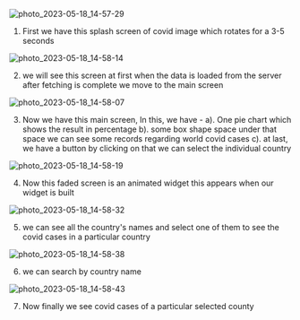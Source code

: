 
![photo_2023-05-18_14-57-29](https://github.com/ArpitAswal/Covid-19-App_API_Flutter/assets/87036588/a6d22458-8108-4fbf-85df-7d70777066bd)

1. First we have this splash screen of covid image which rotates for a 3-5 seconds

![photo_2023-05-18_14-58-14](https://github.com/ArpitAswal/Covid-19-App_API_Flutter/assets/87036588/815a381a-e4c4-4fb7-bfb1-66cf5770e43f)

2. we will see this screen at first when the data is loaded from the server after fetching is complete we move to the main screen

![photo_2023-05-18_14-58-07](https://github.com/ArpitAswal/Covid-19-App_API_Flutter/assets/87036588/2ffdaa2a-1305-43ec-a4a8-01a8bd9face0)

3. Now we have this main screen, In this, we have -
a). One pie chart which shows the result in percentage
b). some box shape space under that space we can see some records regarding world covid cases
c). at last, we have a button by clicking on that we can select the individual country

![photo_2023-05-18_14-58-19](https://github.com/ArpitAswal/Covid-19-App_API_Flutter/assets/87036588/c6f1cb1e-f2cd-4e52-a373-f9d998f98b5b)

4. Now this faded screen is an animated widget this appears when our widget is built

![photo_2023-05-18_14-58-32](https://github.com/ArpitAswal/Covid-19-App_API_Flutter/assets/87036588/5c7f0b19-5c50-439c-af31-9a3171fb8473)

5. we can see all the country's names and select one of them to see the covid cases in a particular country

![photo_2023-05-18_14-58-38](https://github.com/ArpitAswal/Covid-19-App_API_Flutter/assets/87036588/5b6d67b2-6e2b-4bef-b91e-cc0474e025dc)

6. we can search by country name

![photo_2023-05-18_14-58-43](https://github.com/ArpitAswal/Covid-19-App_API_Flutter/assets/87036588/e606587c-0ceb-48a7-b008-50cf4340face)

7. Now finally we see covid cases of a particular selected county
